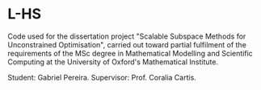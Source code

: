 # L-HS

Code used for the dissertation project "Scalable Subspace Methods for Unconstrained Optimisation", carried out toward partial fulfilment of the requirements of the MSc degree in Mathematical Modelling and Scientific Computing at the University of Oxford's Mathematical Institute.

Student: Gabriel Pereira.
Supervisor: Prof. Coralia Cartis.
